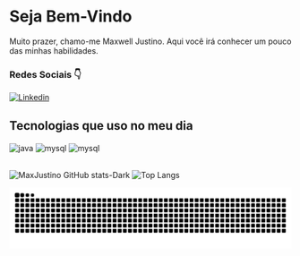 # Seja Bem-Vindo 
Muito prazer, chamo-me Maxwell Justino. Aqui você irá conhecer um pouco das minhas habilidades.



### Redes Sociais 👇


 [![Linkedin](https://img.shields.io/badge/LinkedIn-0077B5?style=for-the-badge&logo=linkedin&logoColor=white)](https://www.linkedin.com/in/maxwell-justino-gomes-0053ba191/)
 



## Tecnologias que uso no meu dia
<div style="display: inline_block">
  
  <img align="center" alt="java" src="https://img.shields.io/badge/Java-ED8B00?style=for-the-badge&logo=openjdk&logoColor=white"/>
  <img align="center" alt="mysql" src="https://img.shields.io/badge/MySQL-00000F?style=for-the-badge&logo=mysql&logoColor=white"/>
  <img align="center" alt="mysql" src="https://img.shields.io/badge/Python-14354C?style=for-the-badge&logo=python&logoColor=white"/>
</div><br/>
  



![MaxJustino GitHub stats-Dark](https://github-readme-stats.vercel.app/api?username=maxjustino&show_icons=true&theme=dracula&include_all_commits=true&count_private=true) ![Top Langs](https://github-readme-stats.vercel.app/api/top-langs/?username=maxjustino&layout=compact&langs_count=16&theme=dracula)





<img src="https://raw.githubusercontent.com/MaxJustino/MaxJustino/output/snake.svg" alt="Snake animation" />

###
